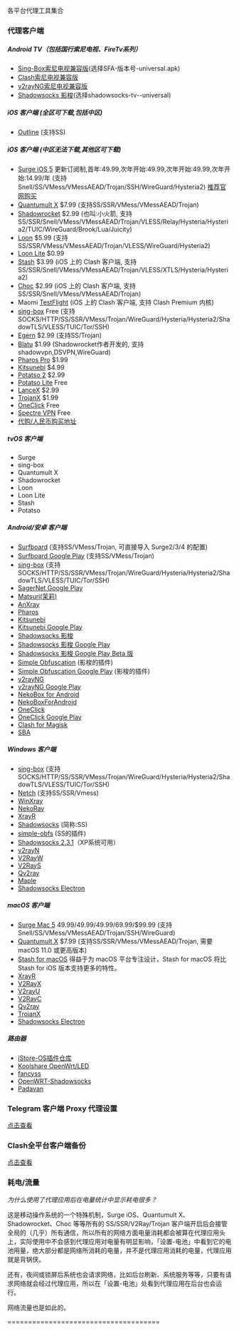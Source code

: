 各平台代理工具集合    


### 代理客户端

##### Android TV（包括国行索尼电视、FireTv系列）

*   [Sing-Box索尼电视兼容版](https://github.com/SagerNet/sing-box/releases/latest)(选择SFA-版本号-universal.apk)
*   [Clash索尼电视兼容版](https://t.me/feiyangdigital/529168)
*   [v2rayNG索尼电视兼容版](https://github.com/2dust/v2rayNG/releases/download/1.7.16/v2rayNG_1.7.16.apk)
*   [Shadowsocks 影梭](https://github.com/shadowsocks/shadowsocks-android/releases)(选择shadowsocks-tv--universal)

##### iOS 客户端 (全区可下载,包括中区)

*   [Outline](https://apps.apple.com/cn/app/outline-app/id1356177741) (支持SS)

##### iOS 客户端 (中区无法下载,其他区可下载)

*   [Surge iOS 5](https://apps.apple.com/us/app/id1442620678?l=zh-cn) 更新订阅制,首年:49.99,次年开始:49.99,次年开始:49.99,次年开始:14.99/年 (支持Snell/SS/VMess/VMessAEAD/Trojan/SSH/WireGuard/Hysteria2) [推荐官网购买](https://nssurge.com/buy_now)
*   [Quantumult X](https://apps.apple.com/us/app/quantumult-x/id1443988620?l=zh-cn&platform=iphone) $7.99 (支持SS/SSR/VMess/VMessAEAD/Trojan)
*   [Shadowrocket](https://apps.apple.com/us/app/shadowrocket/id932747118?l=zh-cn) $2.99 (也叫:小火箭, 支持SS/SSR/Snell/VMess/VMessAEAD/Trojan/VLESS/Relay/Hysteria/Hysteria2/TUIC/WireGuard/Brook/Lua/Juicity)
*   [Loon](https://apps.apple.com/us/app/loon/id1373567447?l=zh-cn) $5.99 (支持SS/SSR/VMess/VMessAEAD/Trojan/VLESS/WireGuard/Hysteria2)
*   [Loon Lite](https://apps.apple.com/us/app/loon-lite/id6444029612?l=zh-cn) $0.99
*   [Stash](https://apps.apple.com/us/app/stash-proxy-utility/id1596063349?l=zh-cn) $3.99 (iOS 上的 Clash 客户端, 支持SS/SSR/Snell/VMess/VMessAEAD/Trojan/VLESS/XTLS/Hysteria/Hysteria2)
*   [Choc](https://apps.apple.com/us/app/choc/id1582542227?l=zh-cn) $2.99 (iOS 上的 Clash 客户端, 支持SS/SSR/Snell/VMess/VMessAEAD/Trojan)
*   Maomi [TestFlight](https://testflight.apple.com/join/LAn6mLkU) (iOS 上的 Clash 客户端, 支持 Clash Premium 内核)
*   [sing-box](https://apps.apple.com/us/app/sing-box/id6451272673?l=zh-cn) Free (支持SOCKS/HTTP/SS/SSR/VMess/Trojan/WireGuard/Hysteria/Hysteria2/ShadowTLS/VLESS/TUIC/Tor/SSH)
*   [Egern](https://apps.apple.com/us/app/egern/id1616105820?l=zh-cn) $2.99 (支持SS/Trojan)
*   [Blatu](https://apps.apple.com/us/app/blatu/id1317522797?l=zh-cn) $1.99 (Shadowrocket作者开发的, 支持shadowvpn,DSVPN,WireGuard)
*   [Pharos Pro](https://apps.apple.com/us/app/pharos-pro/id1456610173?l=zh-cn) $1.99
*   [Kitsunebi](https://apps.apple.com/us/app/kitsunebi-proxy-utility/id1446584073) $4.99
*   [Potatso 2](https://apps.apple.com/us/app/id1162704202) $2.99
*   [Potatso Lite](https://apps.apple.com/us/app/id1239860606) Free
*   [LanceX](https://apps.apple.com/us/app/lancex/id1536754048) $2.99
*   [TrojanX](https://apps.apple.com/us/app/trojanx/id1523269113) $1.99
*   [OneClick](https://apps.apple.com/us/app/id1545555197) Free
*   [Spectre VPN](https://apps.apple.com/app/spectre-vpn/id1508712998) Free
*   [代购/人民币购买地址](https://fk.myue.club)

##### tvOS 客户端

*   Surge
*   sing-box
*   Quantumult X
*   Shadowrocket
*   Loon
*   Loon Lite
*   Stash
*   Potatso

##### Android/安卓 客户端

*   [Surfboard](https://github.com/getsurfboard/surfboard/releases) (支持SS/VMess/Trojan, 可直接导入 Surge2/3/4 的配置)
*   [Surfboard Google Play](https://play.google.com/store/apps/details?id=com.getsurfboard) (支持SS/VMess/Trojan)
*   [sing-box](https://github.com/SagerNet/sing-box/releases) (支持SOCKS/HTTP/SS/SSR/VMess/Trojan/WireGuard/Hysteria/Hysteria2/ShadowTLS/VLESS/TUIC/Tor/SSH)
*   [SagerNet Google Play](https://play.google.com/store/apps/details?id=io.nekohasekai.sagernet)
*   [Matsuri(茉莉)](https://github.com/MatsuriDayo/Matsuri/releases)
*   [AnXray](https://github.com/XTLS/AnXray/releases)
*   [Pharos](https://github.com/PharosVip/Pharos-Android-Test/releases)
*   [Kitsunebi](https://github.com/eycorsican/kitsunebi-android/releases)
*   [Kitsunebi Google Play](https://play.google.com/store/apps/details?id=fun.kitsunebi.kitsunebi4android)
*   [Shadowsocks 影梭](https://github.com/shadowsocks/shadowsocks-android/releases)
*   [Shadowsocks 影梭 Google Play](https://play.google.com/store/apps/details?id=com.github.shadowsocks)
*   [Shadowsocks 影梭 Google Play Beta 版](https://play.google.com/apps/testing/com.github.shadowsocks)
*   [Simple Obfuscation](https://github.com/shadowsocks/simple-obfs-android/releases) (影梭的插件)
*   [Simple Obfuscation Google Play](https://play.google.com/store/apps/details?id=com.github.shadowsocks.plugin.obfs_local) (影梭的插件)
*   [v2rayNG](https://github.com/2dust/v2rayNG/releases)
*   [v2rayNG Google Play](https://play.google.com/store/apps/details?id=com.v2ray.ang)
*   [NekoBox for Android](https://play.google.com/store/apps/details?id=moe.nb4a)
*   [NekoBoxForAndroid](https://github.com/MatsuriDayo/NekoBoxForAndroid/releases)
*   [OneClick](https://oneclick.earth/files/app-website-release.apk)
*   [OneClick Google Play](https://play.google.com/store/apps/details?id=earth.oneclick)
*   [Clash for Magisk](https://github.com/kalasutra/Clash_For_Magisk)
*   [SBA](https://play.google.com/store/apps/details?id=com.github.douglarek.sba)

##### Windows 客户端

*   [sing-box](https://apps.apple.com/us/app/sing-box/id6451272673) (支持SOCKS/HTTP/SS/SSR/VMess/Trojan/WireGuard/Hysteria/Hysteria2/ShadowTLS/VLESS/TUIC/Tor/SSH)
*   [Netch](https://github.com/netchx/Netch/releases) (支持SS/SSR/Vmess)
*   [WinXray](https://github.com/TheMRLL/winxray/releases)
*   [NekoRay](https://github.com/MatsuriDayo/nekoray/releases)
*   [XrayR](https://github.com/XrayR-project/XrayR/releases)
*   [Shadowsocks](https://github.com/shadowsocks/shadowsocks-windows/releases) (简称:SS)
*   [simple-obfs](https://github.com/shadowsocks/simple-obfs/releases) (SS的插件)
*   [Shadowsocks 2.3.1](https://github.com/shadowsocks/shadowsocks-windows/releases/tag/2.3.1)（XP系统可用）
*   [v2rayN](https://github.com/2dust/v2rayN/releases)
*   [V2RayW](https://github.com/Cenmrev/V2RayW/releases)
*   [V2RayS](https://github.com/Shinlor/V2RayS/releases)
*   [Qv2ray](https://github.com/Qv2ray/Qv2ray/releases)
*   [Maple](https://github.com/YtFlow/Maple/releases)
*   [Shadowsocks Electron](https://github.com/nojsja/shadowsocks-electron/releases)

##### macOS 客户端

*   [Surge Mac 5](https://nssurge.com/buy_now) 49.99/49.99/49.99/69.99/$99.99 (支持Snell/SS/VMess/VMessAEAD/Trojan/SSH/WireGuard)
*   [Quantumult X](https://apps.apple.com/us/app/quantumult-x/id1443988620?l=zh-cn&platform=mac) $7.99 (支持SS/SSR/VMess/VMessAEAD/Trojan, 需要 macOS 11.0 或更高版本)
*   [Stash for macOS](https://stash.ws/macos/pricing/) 得益于为 macOS 平台专注设计，Stash for macOS 将比 Stash for iOS 版本支持更多的特性。
*   [XrayR](https://github.com/XrayR-project/XrayR/releases)
*   [V2RayX](https://github.com/Cenmrev/V2RayX/releases)
*   [V2rayU](https://github.com/yanue/V2rayU/releases)
*   [V2RayC](https://github.com/gssdromen/V2RayC)
*   [Qv2ray](https://github.com/Qv2ray/Qv2ray/releases)
*   [TrojanX](https://github.com/JimLee1996/TrojanX/releases)
*   [Shadowsocks Electron](https://github.com/nojsja/shadowsocks-electron/releases)

##### 路由器

*   [iStore-OS插件仓库](https://github.com/AUK9527/Are-u-ok)
*   [Koolshare OpenWrt/LED](https://koolclash.js.org)
*   [fancyss](https://github.com/hq450/fancyss)
*   [OpenWRT-Shadowsocks](https://github.com/shadowsocks/openwrt-shadowsocks)
*   [Padavan](https://www.right.com.cn/forum/thread-161324-1-1.html)

### Telegram 客户端 Proxy 代理设置

[点击查看](https://cdn.jsdelivr.net/gh/youshandefeiyang/webcdn@6.4/tg.png)

### Clash全平台客户端备份

[点击查看](https://t.me/feiyangofficalchannel/624)


### 耗电/流量

_为什么使用了代理应用后在电量统计中显示耗电很多？_  
  
这是移动操作系统的一个特殊机制，Surge iOS、Quantumult X、Shadowrocket、Choc 等等所有的 SS/SSR/V2Ray/Trojan 客户端开启后会接管全局的（几乎）所有通信，所以所有的网络方面电量消耗都会被算在代理应用头上，实际使用中不会感到代理应用对电量有明显影响，「设置-电池」中看到它的电池用量，绝大部分都是网络所消耗的电量，并不是代理应用消耗的电量，代理应用就是背锅侠。  
  
还有，夜间或锁屏后系统也会请求网络，比如后台刷新、系统服务等等，只要有请求网络就会经过代理应用，所以在「设置-电池」处看到代理应用在后台也会运行。  
  
网络流量也是如此的。


  
  

=====================================